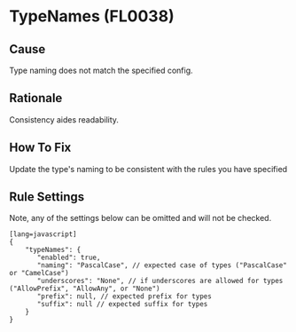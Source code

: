# TypeNames (FL0038)

## Cause

Type naming does not match the specified config.

## Rationale

Consistency aides readability.

## How To Fix

Update the type's naming to be consistent with the rules you have specified

## Rule Settings

Note, any of the settings below can be omitted and will not be checked.

	[lang=javascript]
    {
        "typeNames": { 
           "enabled": true,
           "naming": "PascalCase", // expected case of types ("PascalCase" or "CamelCase")
           "underscores": "None", // if underscores are allowed for types ("AllowPrefix", "AllowAny", or "None")
           "prefix": null, // expected prefix for types
           "suffix": null // expected suffix for types
        }
    }